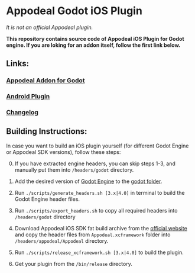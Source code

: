 # Appodeal Godot iOS Plugin

*It is not an official Appodeal plugin.*

**This repository contains source code of Appodeal iOS Plugin for Godot engine. If you are loking for an addon itself, follow the first link below.**

## Links:

### [Appodeal Addon for Godot](https://github.com/DmitriiFeshchenko/godot-appodeal-addon)

### [Android Plugin](https://github.com/DmitriiFeshchenko/godot-appodeal-android-plugin)

### [Changelog](CHANGELOG.md)

## Building Instructions:

In case you want to build an iOS plugin yourself (for different Godot Engine or Appodeal SDK versions), follow these steps:

0. If you have extracted engine headers, you can skip steps 1-3, and manually put them into `/headers/godot` directory.

1. Add the desired version of [Godot Engine](https://github.com/godotengine/godot) to the [godot folder](godot).

2. Run `./scripts/generate_headers.sh [3.x|4.0]` in terminal to build the Godot Engine header files.

3. Run `./scripts/export_headers.sh` to copy all required headers into `/headers/godot` directory

4. Download Appodeal iOS SDK fat build archive from the [official website](https://wiki.appodeal.com/en/ios/get-started) and copy the header files from `Appodeal.xcframework` folder into `/headers/appodeal/Appodeal` directory.

5. Run `./scripts/release_xcframework.sh [3.x|4.0]` to build the plugin.

6. Get your plugin from the `/bin/release` directory.
